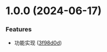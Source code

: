# 1.0.0 (2024-06-17)


### Features

* 功能实现 ([3f98d0d](https://github.com/pansyjs/lnglat-transform/commit/3f98d0db16a5dd77280e1974160182f1f4130867))
